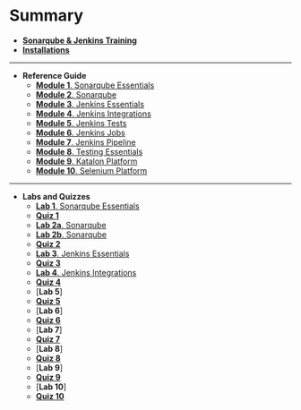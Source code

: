 

# Summary

* [**Sonarqube & Jenkins Training**](README.md)
* [**Installations**](installations.md)
---
* **Reference Guide**
	- [**Module 1**. Sonarqube Essentials](reference-guide/module_1.md)
	- [**Module 2**. Sonarqube](reference-guide/module_2.md)
	- [**Module 3**. Jenkins Essentials](reference-guide/module_3.md)
	- [**Module 4**. Jenkins Integrations](reference-guide/module_4.md)
	- [**Module 5**. Jenkins Tests](reference-guide/module_5.md)
	- [**Module 6**. Jenkins Jobs](reference-guide/module_6.md)
	- [**Module 7**. Jenkins Pipeline](reference-guide/module_7.md)
	- [**Module 8**. Testing Essentials](reference-guide/module_8.md)
	- [**Module 9**. Katalon Platform](reference-guide/module_9.md)
	- [**Module 10**. Selenium Platform](reference-guide/module_10.md)
---
* **Labs and Quizzes**
	- [**Lab 1**. Sonarqube Essentials](labs/lab_1.md)
	- [**Quiz 1**](quizzes/quiz_1.md)
	- [**Lab 2a**. Sonarqube](labs/lab_2a.md)
	- [**Lab 2b**. Sonarqube](labs/lab_2b.md)
	- [**Quiz 2**](quizzes/quiz_2.md)
	- [**Lab 3**. Jenkins Essentials](labs/lab_3.md)
	- [**Quiz 3**](quizzes/quiz_3.md)
	- [**Lab 4**. Jenkins Integrations](labs/lab_4.md)
	- [**Quiz 4**](quizzes/quiz_4.md)
	- [**Lab 5**]
	- [**Quiz 5**](quizzes/quiz_5.md)
	- [**Lab 6**]
	- [**Quiz 6**](quizzes/quiz_6.md)
	- [**Lab 7**]
	- [**Quiz 7**](quizzes/quiz_7.md)
	- [**Lab 8**]
	- [**Quiz 8**](quizzes/quiz_8.md)
	- [**Lab 9**]
	- [**Quiz 9**](quizzes/quiz_9.md)
	- [**Lab 10**]
	- [**Quiz 10**](quizzes/quiz_10.md)

